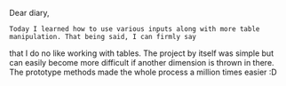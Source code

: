 Dear diary,

	Today I learned how to use various inputs along with more table manipulation. That being said, I can firmly say 
that I do no like working with tables. The project by itself was simple but can easily become more difficult if
 another dimension is thrown in there. The prototype methods made the whole process a million times easier :D
